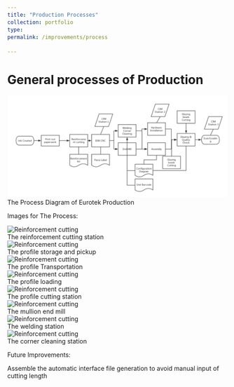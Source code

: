 ```yaml
---
title: "Production Processes"
collection: portfolio
type:
permalink: /improvements/process

---
```

# General processes of Production
<img src="/images/Process.png" alt="Process Diagram">
<figcaption> The Process Diagram of Eurotek Production</figcaption>

Images for The Process:

<img src="/images/1. ReinforcementCutting" alt="Reinforcement cutting">
<figcaption> The reinforcement cutting station </figcaption>

<img src="/images/2. ProfilePickup" alt="Reinforcement cutting">
<figcaption> The profile storage and pickup </figcaption>

<img src="/images/3. ProfileTransportation" alt="Reinforcement cutting">
<figcaption> The profile Transportation</figcaption>

<img src="/images/4. ProfileLoading" alt="Reinforcement cutting">
<figcaption> The profile loading </figcaption>

<img src="/images/5. ProfileCutting" alt="Reinforcement cutting">
<figcaption> The profile cutting station</figcaption>

<img src="/images/6. MullionEndmill" alt="Reinforcement cutting">
<figcaption> The mullion end mill </figcaption>

<img src="/images/7. Welding" alt="Reinforcement cutting">
<figcaption> The welding station </figcaption>

<img src="/images/8. CornerCleaning" alt="Reinforcement cutting">
<figcaption> The corner cleaning station </figcaption>

Future Improvements:

 Assemble the automatic interface file generation to avoid manual input of cutting length
